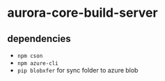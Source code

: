 # aurora-core-build-server

## dependencies

- `npm cson`
- `npm azure-cli`
- `pip blobxfer` for sync folder to azure blob
